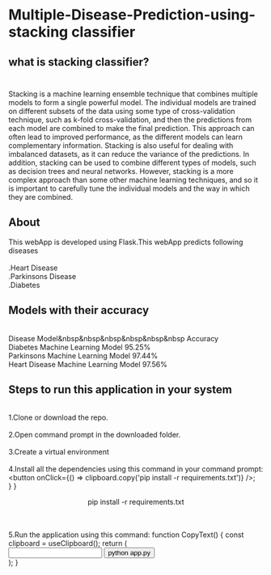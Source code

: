 # Multiple-Disease-Prediction-using-stacking classifier
<h2><b>what is stacking classifier?<br><br></b></h2>
Stacking is a machine learning ensemble technique that combines multiple models to form a single powerful model. The individual models are trained on different subsets of the data using some type of cross-validation technique, such as k-fold cross-validation, and then the predictions from each model are combined to make the final prediction. This approach can often lead to improved performance, as the different models can learn complementary information. Stacking is also useful for dealing with imbalanced datasets, as it can reduce the variance of the predictions. In addition, stacking can be used to combine different types of models, such as decision trees and neural networks. However, stacking is a more complex approach than some other machine learning techniques, and so it is important to carefully tune the individual models and the way in which they are combined.
<h2><b>About</b></h2>

This webApp is developed using Flask.This webApp predicts following diseases<br>
<br>.Heart Disease
<br>.Parkinsons Disease
<br>.Diabetes

<h2><b>Models with their accuracy</b></h2>

<br>Disease             Model&nbsp&nbsp&nbsp&nbsp&nbsp&nbsp              Accuracy
<br>Diabetes	  Machine Learning Model	  95.25%
<br>Parkinsons     Machine Learning Model	  97.44%
<br>Heart Disease Machine Learning Model     97.56%

<h2><b>Steps to run this application in your system</b></h2>

<br>1.Clone or download the repo.<br>
<br>2.Open command prompt in the downloaded folder.<br>
<br>3.Create a virtual environment<br>
<br>4.Install all the dependencies using this command in your command prompt:
<button onClick={() => clipboard.copy('pip install -r requirements.txt')} />;    
}
}<p align="center">pip install -r requirements.txt</p><br>
<br>5.Run the application using this command:
function CopyText() {
  const clipboard = useClipboard();
  return (
    <div>
      <input ref={clipboard.target} />
      <button onClick={clipboard.copy}>python app.py</button>
    </div>
  );
}


